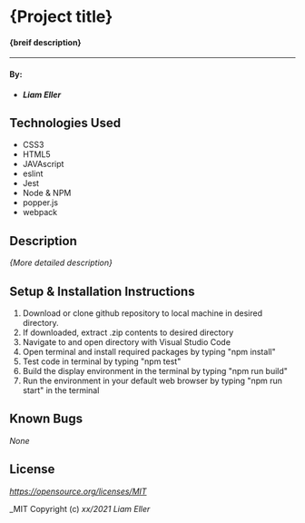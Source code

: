 # {Project title}

#### {breif description}
---
#### By:
* _**Liam Eller**_

## Technologies Used

- CSS3
- HTML5
- JAVAscript
- eslint
- Jest
- Node & NPM
- popper.js
- webpack

## Description

_{More detailed description}_

## Setup & Installation Instructions

1. Download or clone github repository to local machine in desired directory.
2. If downloaded, extract .zip contents to desired directory
3. Navigate to and open directory with Visual Studio Code
4. Open terminal and install required packages by typing "npm install"
5. Test code in terminal by typing "npm test"
6. Build the display environment in the terminal by typing "npm run build"
7. Run the environment in your default web browser by typing "npm run start" in the terminal

## Known Bugs

_None_

## License

_https://opensource.org/licenses/MIT_

_MIT Copyright (c) _xx/2021_ _Liam Eller_